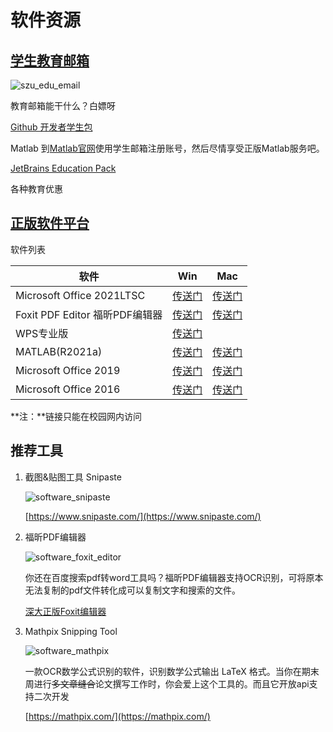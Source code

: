# 软件资源



## [学生教育邮箱](https://exmail.exmail.qq.com/domain/email.szu.edu.cn)


![szu_edu_email](https://storage.szulib.top/szulib/fires-docs/images/szu_edu_email.png)



教育邮箱能干什么？白嫖呀

[Github 开发者学生包](https://education.github.com/pack)

Matlab 到[Matlab官网](https://www.mathworks.com/login)使用学生邮箱注册账号，然后尽情享受正版Matlab服务吧。

[JetBrains Education Pack](https://www.jetbrains.com/community/education/#students) 

各种教育优惠



## [正版软件平台](http://ms.szu.edu.cn/)

软件列表

| 软件                           | Win                                           | Mac                                           |
| ------------------------------ | --------------------------------------------- | --------------------------------------------- |
| Microsoft Office 2021LTSC      | [传送门](http://ms.szu.edu.cn/soft/detail/22) | [传送门](http://ms.szu.edu.cn/soft/detail/23) |
| Foxit PDF Editor 福昕PDF编辑器 | [传送门](http://ms.szu.edu.cn/soft/detail/17) | [传送门](http://ms.szu.edu.cn/soft/detail/18) |
| WPS专业版                      | [传送门](http://ms.szu.edu.cn/soft/detail/21) |                                               |
| MATLAB(R2021a)                 | [传送门](http://ms.szu.edu.cn/soft/detail/19) | [传送门](http://ms.szu.edu.cn/soft/detail/19) |
| Microsoft Office 2019          | [传送门](http://ms.szu.edu.cn/soft/detail/5)  | [传送门](http://ms.szu.edu.cn/soft/detail/9)  |
| Microsoft Office 2016          | [传送门](http://ms.szu.edu.cn/soft/detail/6)  | [传送门](http://ms.szu.edu.cn/soft/detail/10) |

**注：**链接只能在校园网内访问

## 推荐工具


1. 截图&贴图工具 Snipaste

	![software_snipaste](https://storage.szulib.top/szulib/fires-docs/images/software_snipaste.png)

	[https://www.snipaste.com/](https://www.snipaste.com/)

2. 福昕PDF编辑器

	![software_foxit_editor](https://storage.szulib.top/szulib/fires-docs/images/software_foxit_editor.png)

	你还在百度搜索pdf转word工具吗？福昕PDF编辑器支持OCR识别，可将原本无法复制的pdf文件转化成可以复制文字和搜索的文件。

	[深大正版Foxit编辑器](http://ms.szu.edu.cn/soft?categoryid=6)

3. Mathpix Snipping Tool

	![software_mathpix](https://storage.szulib.top/szulib/fires-docs/images/software_mathpix.png)

	一款OCR数学公式识别的软件，识别数学公式输出 LaTeX 格式。当你在期末周进行<del>多文章缝合</del>论文撰写工作时，你会爱上这个工具的。而且它开放api支持二次开发

	[https://mathpix.com/](https://mathpix.com/) 





